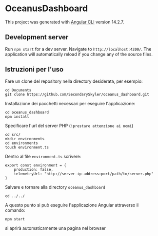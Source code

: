 # OceanusDashboard

This project was generated with [Angular CLI](https://github.com/angular/angular-cli) version 14.2.7.

## Development server

Run `npm start` for a dev server. Navigate to `http://localhost:4200/`. The application will automatically reload if you change any of the source files.

## Istruzioni per l'uso
Fare un clone del repository nella directory desiderata, per esempio: <br />
```
cd Documents
git clone https://github.com/SecondarySkyler/oceanus_dashboard.git
```
Installazione dei pacchetti necessari per eseguire l'applicazione: <br />
```
cd oceanus_dashboard
npm install
```
Specificare l'url del server PHP (`!prestare attenzione ai nomi`)
```
cd src/
mkdir environments
cd environments
touch environment.ts
```
Dentro al file `environment.ts` scrivere:
```
export const environment = {
    production: false,
    telemetryUrl: "http://server-ip-address:port/path/to/server.php"
}
```
Salvare e tornare alla directory ``oceanus_dashboard``
```
cd ../../
```
A questo punto si può eseguire l'applicazione Angular attraverso il comando:
```
npm start
```
si aprirà automaticamente una pagina nel browser
